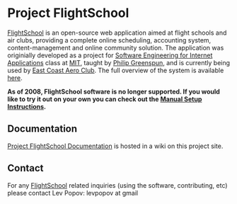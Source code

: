 # Project FlightSchool #

[FlightSchool](http://code.google.com/p/flightschool/) is an open-source web application aimed at flight schools and air clubs, providing a complete online scheduling, accounting system, content-management and online community solution. The application was originially developed as a project for [Software Engineering for Internet Applications](http://philip.greenspun.com/teaching/6171/2006-spring) class at [MIT](http://web.mit.edu), taught by [Philip Greenspun](http://philip.greenspun.com/), and is currently being used by [East Coast Aero Club](http://ecacbed.com). The full overview of the system is available [here](http://flightschool.googlecode.com/files/FlightSchool.pdf).

**As of 2008, FlightSchool software is no longer supported. If you would like to try it out on your own you can check out the [Manual Setup Instructions](http://code.google.com/p/flightschool/wiki/DebianInstall).**

## Documentation ##
[Project FlightSchool Documentation](Documentation.md) is hosted in a wiki on this project site.

## Contact ##
For any [FlightSchool](http://code.google.com/p/flightschool/)  related inquiries (using the software, contributing, etc) please contact Lev Popov: levpopov at gmail